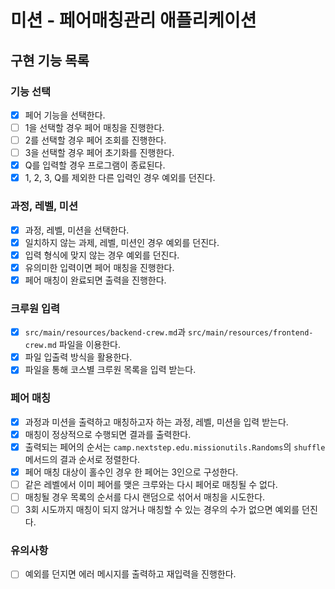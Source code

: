 # 미션 - 페어매칭관리 애플리케이션

## 구현 기능 목록

### 기능 선택
 * [x] 페어 기능을 선택한다.
 * [ ] 1을 선택할 경우 페어 매칭을 진행한다.
 * [ ] 2를 선택할 경우 페어 조회를 진행한다.
 * [ ] 3을 선택할 경우 페어 초기화를 진행한다.
 * [x] Q를 입력할 경우 프로그램이 종료된다.
 * [x] 1, 2, 3, Q를 제외한 다른 입력인 경우 예외를 던진다.

### 과정, 레벨, 미션
 * [x] 과정, 레벨, 미션을 선택한다.
 * [x] 일치하지 않는 과제, 레벨, 미션인 경우 예외를 던진다.
 * [x] 입력 형식에 맞지 않는 경우 예외를 던진다.
 * [x] 유의미한 입력이면 페어 매칭을 진행한다.
 * [x] 페어 매칭이 완료되면 출력을 진행한다.

### 크루원 입력
 * [x] `src/main/resources/backend-crew.md`과 `src/main/resources/frontend-crew.md` 파일을 이용한다.
 * [x] 파일 입출력 방식을 활용한다.
 * [x] 파일을 통해 코스별 크루원 목록을 입력 받는다.

### 페어 매칭
 * [x] 과정과 미션을 출력하고 매칭하고자 하는 과정, 레벨, 미션을 입력 받는다.
 * [x] 매칭이 정상적으로 수행되면 결과를 출력한다.
 * [x] 출력되는 페어의 순서는 `camp.nextstep.edu.missionutils.Randoms`의 `shuffle` 메서드의 결과 순서로 정렬한다.
 * [x] 페어 매칭 대상이 홀수인 경우 한 페어는 3인으로 구성한다.
 * [ ] 같은 레벨에서 이미 페어를 맺은 크루와는 다시 페어로 매칭될 수 없다.
 * [ ] 매칭될 경우 목록의 순서를 다시 랜덤으로 섞어서 매칭을 시도한다. 
 * [ ] 3회 시도까지 매칭이 되지 않거나 매칭할 수 있는 경우의 수가 없으면 예외를 던진다.

### 유의사항
 * [ ] 예외를 던지면 에러 메시지를 출력하고 재입력을 진행한다.